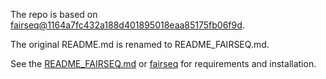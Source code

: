 The repo is based on [fairseq@1164a7fc432a188d401895018eaa85175fb06f9d](https://github.com/pytorch/fairseq/tree/1164a7fc432a188d401895018eaa85175fb06f9d).

The original README.md is renamed to README_FAIRSEQ.md.

See the [README_FAIRSEQ.md](https://github.com/AutoTemp/Shallow-Aggressive-Decoding/blob/main/fairseq/README_FAIRSEQ.md) or [fairseq](https://github.com/pytorch/fairseq) for requirements and installation.
